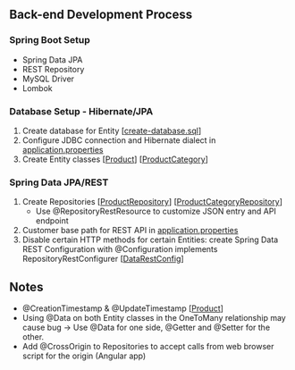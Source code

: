 ## Back-end Development Process

### Spring Boot Setup
- Spring Data JPA
- REST Repository
- MySQL Driver
- Lombok

### Database Setup - Hibernate/JPA
1. Create database for Entity 
[[create-database.sql]()]
2. Configure JDBC connection and Hibernate dialect in 
[application.properties]()
3. Create Entity classes 
[[Product]()] [[ProductCategory]()]

### Spring Data JPA/REST
1. Create Repositories 
[[ProductRepository]()] [[ProductCategoryRepository]()]
   - Use @RepositoryRestResource to customize JSON entry and API endpoint
2. Customer base path for REST API in 
[application.properties]()
3. Disable certain HTTP methods for certain Entities: create Spring Data REST Configuration with @Configuration implements RepositoryRestConfigurer 
[[DataRestConfig]()] 

## Notes
- @CreationTimestamp & @UpdateTimestamp 
[[Product]()]
- Using @Data on both Entity classes in the OneToMany relationship may cause bug -> Use @Data for one side, @Getter and @Setter for the other.
- Add @CrossOrigin to Repositories to accept calls from web browser script for the origin (Angular app)

















































